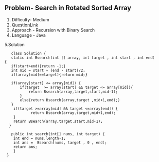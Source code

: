 
## Problem-  Search in Rotated Sorted Array
1. Difficulty- Medium
2. [QuestionLink](https://leetcode.com/problems/search-in-rotated-sorted-array/description/)
3. Approach - Recursion with Binary Search
4. Language - Java


5.Solution

       class Solution {
       static int Bsearch(int [] array, int target , int start , int end) {
       if(start>end){return -1;}
       int mid = start + (end - start)/2;
       if(array[mid]==target){return mid;}

       if(array[start] <= array[mid]) {
           if(target  >= array[start] && target <= array[mid]){
               return Bsearch(array,target,start,mid-1);
           }
           else{return Bsearch(array,target ,mid+1,end);}
       }
        if(target >=array[mid] && target <=array[end]) {
                return Bsearch(array,target,mid+1,end);
        }
        return Bsearch(array,target,start,mid-1);
      }
 
       public int search(int[] nums, int target) {
        int end = nums.length-1;
        int ans =  Bsearch(nums, target , 0 , end);
        return ans;
        }
     }
 
   
      
        
